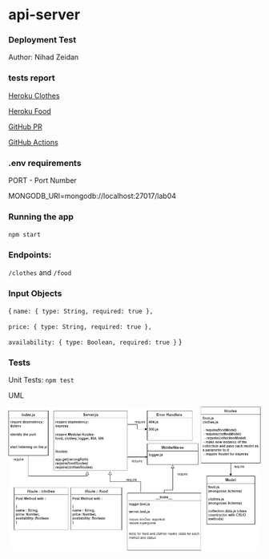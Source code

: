 # api-server


### Deployment Test

Author: Nihad Zeidan

### tests report

[Heroku Clothes](https://nihad-api-server.herokuapp.com/clothes)


[Heroku Food](https://nihad-api-server.herokuapp.com/food)


[GitHub PR](https://github.com/NihadZeidan/api-server/pull/1)


[GitHub Actions](https://github.com/NihadZeidan/api-server/actions)


### .env requirements

PORT - Port Number

MONGODB_URI=mongodb://localhost:27017/lab04

### Running the app

`npm start`


### Endpoints: 

`/clothes` and `/food` 


### Input Objects

{
    `name: { type: String, required: true },`

   `price: { type: String, required: true },`

  `availability: { type: Boolean, required: true }`
}


### Tests

Unit Tests: `npm test`



UML

![](./assets/api-server-lab04.png)

